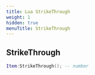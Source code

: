 ```yaml
---
title: Lua StrikeThrough
weight: 1
hidden: true
menuTitle: StrikeThrough
---
```

## StrikeThrough
```lua
Item:StrikeThrough(); -- number
```